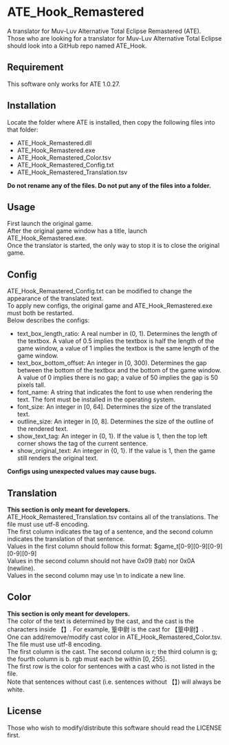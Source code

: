 # ATE_Hook_Remastered
A translator for Muv-Luv Alternative Total Eclipse Remastered (ATE).<br>
Those who are looking for a translator for Muv-Luv Alternative Total Eclipse should look into a GitHub repo named ATE_Hook.

## Requirement
This software only works for ATE 1.0.27.

## Installation
Locate the folder where ATE is installed, then copy the following files into that folder:
* ATE_Hook_Remastered.dll
* ATE_Hook_Remastered.exe
* ATE_Hook_Remastered_Color.tsv
* ATE_Hook_Remastered_Config.txt
* ATE_Hook_Remastered_Translation.tsv

**Do not rename any of the files. Do not put any of the files into a folder.**

## Usage
First launch the original game.<br>
After the original game window has a title, launch ATE_Hook_Remastered.exe.<br>
Once the translator is started, the only way to stop it is to close the original game.<br>

## Config
ATE_Hook_Remastered_Config.txt can be modified to change the appearance of the translated text.<br>
To apply new configs, the original game and ATE_Hook_Remastered.exe must both be restarted.<br>
Below describes the configs:
* text_box_length_ratio: A real number in (0, 1). Determines the length of the textbox. A value of 0.5 implies the textbox is half the length of the game window, a value of 1 implies the textbox is the same length of the game window.
* text_box_bottom_offset: An integer in [0, 300). Determines the gap between the bottom of the textbox and the bottom of the game window. A value of 0 implies there is no gap; a value of 50 implies the gap is 50 pixels tall.
* font_name: A string that indicates the font to use when rendering the text. The font must be installed in the operating system.
* font_size: An integer in [0, 64]. Determines the size of the translated text.
* outline_size: An integer in [0, 8]. Determines the size of the outline of the rendered text.
* show_text_tag: An integer in {0, 1}. If the value is 1, then the top left corner shows the tag of the current sentence.
* show_original_text: An integer in {0, 1}. If the value is 1, then the game still renders the original text.<br>

**Configs using unexpected values may cause bugs.**

## Translation
**This section is only meant for developers.**<br>
ATE_Hook_Remastered_Translation.tsv contains all of the translations. The file must use utf-8 encoding.<br>
The first column indicates the tag of a sentence, and the second column indicates the translation of that sentence.<br>
Values in the first column should follow this format: $game_t[0-9][0-9][0-9][0-9][0-9]<br>
Values in the second column should not have 0x09 (tab) nor 0x0A (newline).<br>
Values in the second column may use \n to indicate a new line.<br>

## Color
**This section is only meant for developers.**<br>
The color of the text is determined by the cast, and the cast is the characters inside 【】. For example, 篁中尉 is the cast for 【篁中尉】.<br>
One can add/remove/modify cast color in ATE_Hook_Remastered_Color.tsv. The file must use utf-8 encoding.<br>
The first column is the cast. The second column is r; the third column is g; the fourth column is b. rgb must each be within [0, 255].<br>
The first row is the color for sentences with a cast who is not listed in the file.<br>
Note that sentences without cast (i.e. sentences without 【】) will always be white.<br>

## License
Those who wish to modify/distribute this software should read the LICENSE first.<br>
